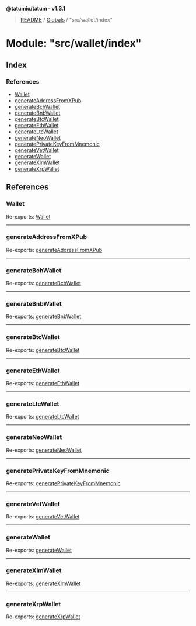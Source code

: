**@tatumio/tatum - v1.3.1**

> [README](../README.md) / [Globals](../globals.md) / "src/wallet/index"

# Module: "src/wallet/index"

## Index

### References

* [Wallet](_src_wallet_index_.md#wallet)
* [generateAddressFromXPub](_src_wallet_index_.md#generateaddressfromxpub)
* [generateBchWallet](_src_wallet_index_.md#generatebchwallet)
* [generateBnbWallet](_src_wallet_index_.md#generatebnbwallet)
* [generateBtcWallet](_src_wallet_index_.md#generatebtcwallet)
* [generateEthWallet](_src_wallet_index_.md#generateethwallet)
* [generateLtcWallet](_src_wallet_index_.md#generateltcwallet)
* [generateNeoWallet](_src_wallet_index_.md#generateneowallet)
* [generatePrivateKeyFromMnemonic](_src_wallet_index_.md#generateprivatekeyfrommnemonic)
* [generateVetWallet](_src_wallet_index_.md#generatevetwallet)
* [generateWallet](_src_wallet_index_.md#generatewallet)
* [generateXlmWallet](_src_wallet_index_.md#generatexlmwallet)
* [generateXrpWallet](_src_wallet_index_.md#generatexrpwallet)

## References

### Wallet

Re-exports: [Wallet](../interfaces/_src_wallet_wallet_.wallet.md)

___

### generateAddressFromXPub

Re-exports: [generateAddressFromXPub](_src_wallet_address_.md#generateaddressfromxpub)

___

### generateBchWallet

Re-exports: [generateBchWallet](_src_wallet_wallet_.md#generatebchwallet)

___

### generateBnbWallet

Re-exports: [generateBnbWallet](_src_wallet_wallet_.md#generatebnbwallet)

___

### generateBtcWallet

Re-exports: [generateBtcWallet](_src_wallet_wallet_.md#generatebtcwallet)

___

### generateEthWallet

Re-exports: [generateEthWallet](_src_wallet_wallet_.md#generateethwallet)

___

### generateLtcWallet

Re-exports: [generateLtcWallet](_src_wallet_wallet_.md#generateltcwallet)

___

### generateNeoWallet

Re-exports: [generateNeoWallet](_src_wallet_wallet_.md#generateneowallet)

___

### generatePrivateKeyFromMnemonic

Re-exports: [generatePrivateKeyFromMnemonic](_src_wallet_address_.md#generateprivatekeyfrommnemonic)

___

### generateVetWallet

Re-exports: [generateVetWallet](_src_wallet_wallet_.md#generatevetwallet)

___

### generateWallet

Re-exports: [generateWallet](_src_wallet_wallet_.md#generatewallet)

___

### generateXlmWallet

Re-exports: [generateXlmWallet](_src_wallet_wallet_.md#generatexlmwallet)

___

### generateXrpWallet

Re-exports: [generateXrpWallet](_src_wallet_wallet_.md#generatexrpwallet)
